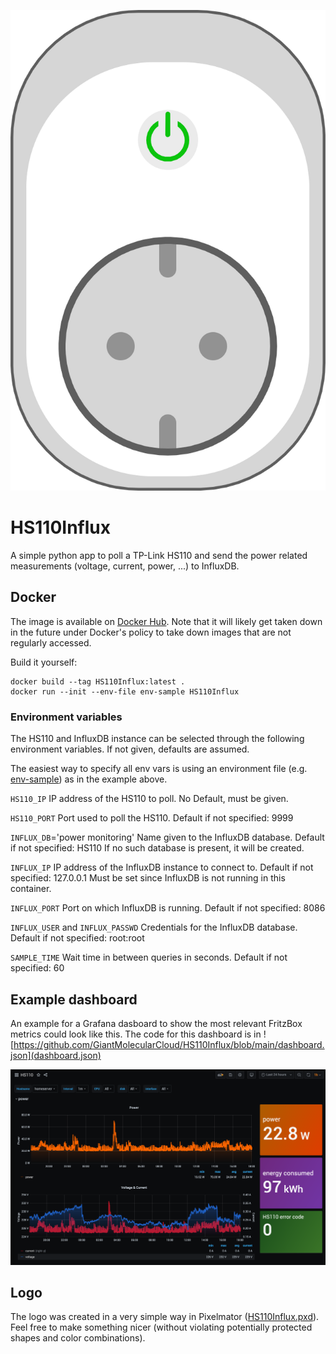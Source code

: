 ![HS110Influx](https://github.com/GiantMolecularCloud/HS110Influx/blob/main/HS110Influx.png "HS110Influx")

# HS110Influx

A simple python app to poll a TP-Link HS110 and send the power related measurements (voltage, current, power, ...) to InfluxDB.


## Docker

The image is available on [Docker Hub](https://hub.docker.com/r/giantmolecularcloud/HS110Influx).
Note that it will likely get taken down in the future under Docker's policy to take down images that are not regularly accessed.

Build it yourself:
```
docker build --tag HS110Influx:latest .
docker run --init --env-file env-sample HS110Influx
```


### Environment variables

The HS110 and InfluxDB instance can be selected through the following environment variables.
If not given, defaults are assumed.

The easiest way to specify all env vars is using an environment file (e.g. [env-sample](https://github.com/GiantMolecularCloud/HS110Influx/blob/main/env-sample)) as in the example above.

`HS110_IP`
IP address of the HS110 to poll. No Default, must be given.

`HS110_PORT`
Port used to poll the HS110. Default if not specified: 9999

`INFLUX_DB`='power monitoring'
Name given to the InfluxDB database. Default if not specified: HS110
If no such database is present, it will be created.

`INFLUX_IP`
IP address of the InfluxDB instance to connect to. Default if not specified: 127.0.0.1
Must be set since InfluxDB is not running in this container.

`INFLUX_PORT`
Port on which InfluxDB is running. Default if not specified: 8086

`INFLUX_USER` and `INFLUX_PASSWD`
Credentials for the InfluxDB database. Default if not specified: root:root

`SAMPLE_TIME`
Wait time in between queries in seconds. Default if not specified: 60


## Example dashboard

An example for a Grafana dasboard to show the most relevant FritzBox metrics could look like this.
The code for this dashboard is in ![https://github.com/GiantMolecularCloud/HS110Influx/blob/main/dashboard.json](dashboard.json)

![Grafana dashboard](https://github.com/GiantMolecularCloud/HS110Influx/blob/main/dashboard.png "Grafana dashboard")


## Logo

The logo was created in a very simple way in Pixelmator ([HS110Influx.pxd](https://github.com/GiantMolecularCloud/HS110Influx/tree/main/HS110Influx.pxd)). Feel free to make something nicer (without violating potentially protected shapes and color combinations).
